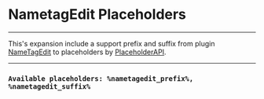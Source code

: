 # NametagEdit Placeholders

---

This's expansion include a support prefix and suffix from plugin [NameTagEdit](https://www.spigotmc.org/resources/nametagedit.3836/)
to placeholders by [PlaceholderAPI](https://www.spigotmc.org/resources/placeholderapi.6245/).

---

### `Available placeholders: %nametagedit_prefix%, %nametagedit_suffix%`